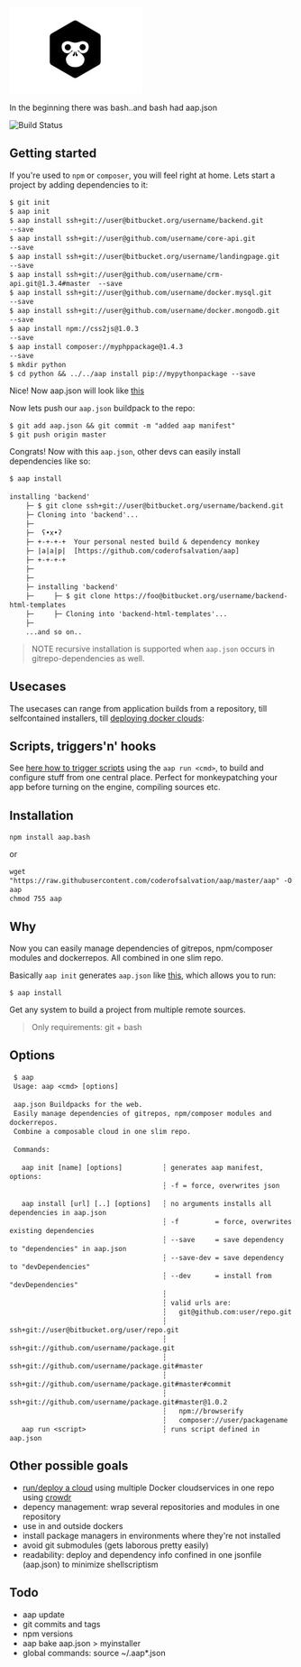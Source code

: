 <img alt="" src="doc/logo.jpg"/>

In the beginning there was bash..and bash had aap.json

![Build Status](https://travis-ci.org/coderofsalvation/aap.svg?branch=master)

## Getting started 

If you're used to `npm` or `composer`, you will feel right at home.
Lets start a project by adding dependencies to it:

    $ git init 
    $ aap init
    $ aap install ssh+git://user@bitbucket.org/username/backend.git            --save
    $ aap install ssh+git://user@github.com/username/core-api.git              --save
    $ aap install ssh+git://user@bitbucket.org/username/landingpage.git        --save
    $ aap install ssh+git://user@github.com/username/crm-api.git@1.3.4#master  --save
    $ aap install ssh+git://user@github.com/username/docker.mysql.git          --save
    $ aap install ssh+git://user@github.com/username/docker.mongodb.git        --save
    $ aap install npm://css2js@1.0.3                                           --save 
    $ aap install composer://myphppackage@1.4.3                                --save 
    $ mkdir python
    $ cd python && ../../aap install pip://mypythonpackage --save 
 
Nice! Now aap.json will look like [this](doc/aap.json)

Now lets push our `aap.json` buildpack to the repo:

    $ git add aap.json && git commit -m "added aap manifest"
    $ git push origin master

Congrats! Now with this `aap.json`, other devs can easily install dependencies like so:

    $ aap install

    installing 'backend'
        ├─ $ git clone ssh+git://user@bitbucket.org/username/backend.git
        ├─ Cloning into 'backend'...
        ├─ 
        ├─  ʕ•x•ʔ
        ├─ +-+-+-+  Your personal nested build & dependency monkey
        ├─ |a|a|p|  [https://github.com/coderofsalvation/aap]
        ├─ +-+-+-+
        ├─ 
        ├─   
        ├─ installing 'backend'
        ├─     ├─ $ git clone https://foo@bitbucket.org/username/backend-html-templates 
        ├─     ├─ Cloning into 'backend-html-templates'...
        ├─ 
        ...and so on..
        

> NOTE recursive installation is supported when `aap.json` occurs in gitrepo-dependencies as well.

## Usecases

The usecases can range from application builds from a repository, till selfcontained installers, till
[deploying docker clouds](doc/cloud.md):

## Scripts, triggers'n' hooks

See [here how to trigger scripts](doc/scripts.md) using the `aap run <cmd>`, to build and configure stuff from one central place.
Perfect for monkeypatching your app before turning on the engine, compiling sources etc.

## Installation

    npm install aap.bash

or 

    wget "https://raw.githubusercontent.com/coderofsalvation/aap/master/aap" -O aap
    chmod 755 aap

## Why

Now you can easily manage dependencies of gitrepos, npm/composer modules and dockerrepos.
All combined in one slim repo.

Basically `aap init` generates `aap.json` like [this](doc/aap.json), which allows you to run:

    $ aap install

Get any system to build a project from multiple remote sources.

> Only requirements: git + bash

## Options 

     $ aap
     Usage: aap <cmd> [options]
     
     aap.json Buildpacks for the web.
     Easily manage dependencies of gitrepos, npm/composer modules and dockerrepos.
     Combine a composable cloud in one slim repo.

     Commands:

       aap init [name] [options]          ┆ generates aap manifest, options:
                                          ┆ -f = force, overwrites json

       aap install [url] [..] [options]   ┆ no arguments installs all dependencies in aap.json
                                          ┆ -f         = force, overwrites existing dependencies
                                          ┆ --save     = save dependency to "dependencies" in aap.json
                                          ┆ --save-dev = save dependency to "devDependencies"
                                          ┆ --dev      = install from "devDependencies"
                                          ┆
                                          ┆ valid urls are:
                                          ┆   git@github.com:user/repo.git
                                          ┆   ssh+git://user@bitbucket.org/user/repo.git
                                          ┆   ssh+git://github.com/username/package.git
                                          ┆   ssh+git://github.com/username/package.git#master
                                          ┆   ssh+git://github.com/username/package.git#master#commit
                                          ┆   ssh+git://github.com/username/package.git#master@1.0.2
                                          ┆   npm://browserify 
                                          ┆   composer://user/packagename
       aap run <script>                   ┆ runs script defined in aap.json 
     
## Other possible goals 

* [run/deploy a cloud](doc/cloud.md) using multiple Docker cloudservices in one repo using [crowdr](https://github.com/polonskiy/crowdr)
* depency management: wrap several repositories and modules in one repository
* use in and outside dockers 
* install package managers in environments where they're not installed
* avoid git submodules (gets laborous pretty easily)
* readability: deploy and dependency info confined in one jsonfile (aap.json) to minimize shellscriptism

## Todo 

* aap update
* git commits and tags
* npm versions
* aap bake aap.json > myinstaller
* global commands: source ~/.aap*.json
